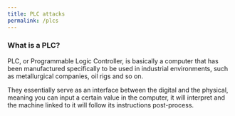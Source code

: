 ```yaml
---
title: PLC attacks
permalink: /plcs
---
```


<link rel="stylesheet" type="text/css" href="css/styles.css">
<link rel="stylesheet" type="text/css" href="css/font.css">
<link rel="stylesheet" type="text/css" href="css/posts.css">

### What is a PLC?

PLC, or Programmable Logic Controller, is basically a computer that has been manufactured specifically to be used in industrial environments, such as metallurgical companies, oil rigs and so on.

They essentially serve as an interface between the digital and the physical, meaning you can input a certain value in the computer, it will interpret and the machine linked to it will follow its instructions post-process.
